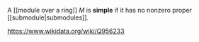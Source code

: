 A [[module over a ring]] $M$ is **simple** if it has no nonzero proper [[submodule|submodules]].

https://www.wikidata.org/wiki/Q956233